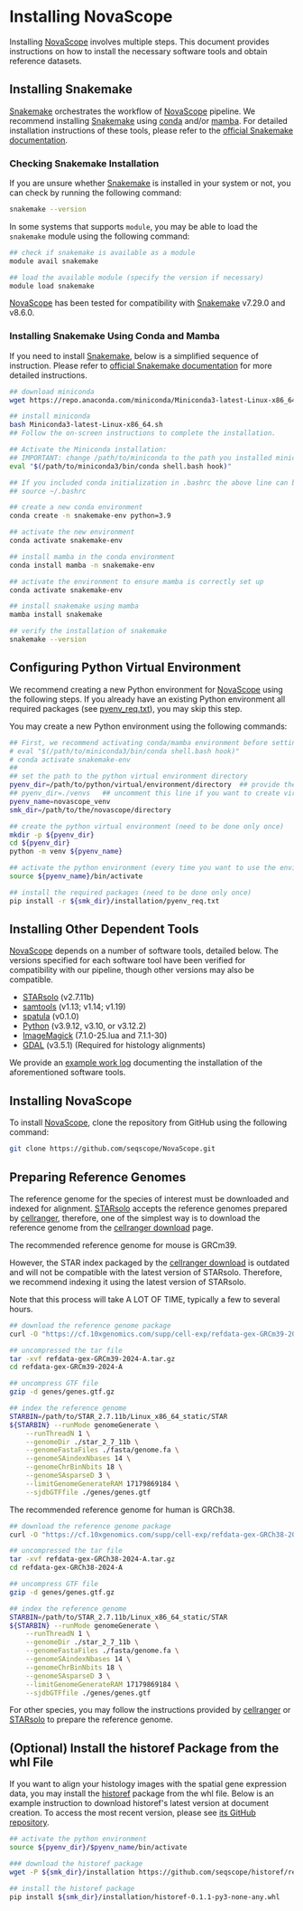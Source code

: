 # Installing NovaScope

Installing [NovaScope](../index.md) involves multiple steps. This document provides instructions on how to install the necessary software tools and obtain reference datasets.

## Installing Snakemake 

[Snakemake](https://snakemake.readthedocs.io/en/stable/) orchestrates the workflow of [NovaScope](../index.md) pipeline. We recommend installing [Snakemake](https://snakemake.readthedocs.io/en/stable/) using [conda](https://docs.conda.io/en/latest/) and/or [mamba](https://mamba.readthedocs.io/en/latest/installation/mamba-installation.html). For detailed installation instructions of these tools, please refer to the [official Snakemake documentation](https://snakemake.readthedocs.io/en/stable/getting_started/installation.html). 


### Checking Snakemake Installation
If you are unsure whether [Snakemake](https://snakemake.readthedocs.io/en/stable/) is installed in your system or not, you can check by running the following command:

```sh
snakemake --version
```

In some systems that supports `module`, you may be able to load the `snakemake` module using the following command:

```sh
## check if snakemake is available as a module
module avail snakemake

## load the available module (specify the version if necessary)
module load snakemake
``` 

[NovaScope](../index.md) has been tested for compatibility with [Snakemake](https://snakemake.readthedocs.io/en/stable/) v7.29.0 and v8.6.0.

### Installing Snakemake Using Conda and Mamba

If you need to install [Snakemake](https://snakemake.readthedocs.io/en/stable/), below is a simplified sequence of instruction. Please refer to [official Snakemake documentation](https://snakemake.readthedocs.io/en/stable/getting_started/installation.html) for more detailed instructions.

```sh
## download miniconda
wget https://repo.anaconda.com/miniconda/Miniconda3-latest-Linux-x86_64.sh

## install miniconda
bash Miniconda3-latest-Linux-x86_64.sh
## Follow the on-screen instructions to complete the installation. 

## Activate the Miniconda installation:
## IMPORTANT: change /path/to/miniconda to the path you installed miniconda
eval "$(/path/to/miniconda3/bin/conda shell.bash hook)"

## If you included conda initialization in .bashrc the above line can be replaced with
## source ~/.bashrc

## create a new conda environment
conda create -n snakemake-env python=3.9

## activate the new environment
conda activate snakemake-env

## install mamba in the conda environment
conda install mamba -n snakemake-env

## activate the environment to ensure mamba is correctly set up
conda activate snakemake-env

## install snakemake using mamba
mamba install snakemake

## verify the installation of snakemake
snakemake --version
```

## Configuring Python Virtual Environment

We recommend creating a new Python environment for [NovaScope](../index.md) using the following steps. If you already have an existing Python environment all required packages (see [pyenv_req.txt](https://github.com/seqscope/NovaScope/blob/main/installation/pyenv_req.txt)), you may skip this step. 

You may create a new Python environment using the following commands:

```bash
## First, we recommend activating conda/mamba environment before setting up venv, using:
# eval "$(/path/to/miniconda3/bin/conda shell.bash hook)"
# conda activate snakemake-env
##
## set the path to the python virtual environment directory
pyenv_dir=/path/to/python/virtual/environment/directory  ## provide the path of venv
## pyenv_dir=./venvs   ## uncomment this line if you want to create virtual environment locally
pyenv_name=novascope_venv
smk_dir=/path/to/the/novascope/directory

## create the python virtual environment (need to be done only once)
mkdir -p ${pyenv_dir}
cd ${pyenv_dir}
python -m venv ${pyenv_name}

## activate the python environment (every time you want to use the environment)
source ${pyenv_name}/bin/activate

## install the required packages (need to be done only once)
pip install -r ${smk_dir}/installation/pyenv_req.txt
```

## Installing Other Dependent Tools

[NovaScope](../index.md) depends on a number of software tools, detailed below. The versions specified for each software tool have been verified for compatibility with our pipeline, though other versions may also be compatible.

* [STARsolo](https://github.com/alexdobin/STAR) (v2.7.11b)
* [samtools](https://www.htslib.org/) (v1.13; v1.14; v1.19)
* [spatula](https://seqscope.github.io/spatula/) (v0.1.0)
* [Python](https://www.python.org/) (v3.9.12, v3.10, or v3.12.2)
* [ImageMagick](https://imagemagick.org/) (7.1.0-25.lua and 7.1.1-30)
* [GDAL](https://gdal.org/) (v3.5.1) (Required for histology alignments)

We provide an [example work log](https://github.com/seqscope/NovaScope/blob/main/installation/requirement_install_log.md) documenting the installation of the aforementioned software tools.

## Installing NovaScope

To install [NovaScope](../index.md), clone the repository from GitHub using the following command:

```bash
git clone https://github.com/seqscope/NovaScope.git
```

## Preparing Reference Genomes

The reference genome for the species of interest must be downloaded and indexed for alignment. [STARsolo](https://github.com/alexdobin/STAR) accepts the reference genomes prepared by [cellranger](https://www.10xgenomics.com/support/software/cell-ranger), therefore, one of the simplest way is to download the reference genome from the [cellranger download](https://www.10xgenomics.com/support/software/cell-ranger/downloads) page.

The recommended reference genome for mouse is GRCm39.

However, the STAR index packaged by the
[cellranger download](https://www.10xgenomics.com/support/software/cell-ranger/downloads)
is outdated and will not be compatible with the latest version of STARsolo. Therefore, we recommend
indexing it using the latest version of STARsolo. 

Note that this process will take A LOT OF TIME, typically a few to several hours.

```bash
## download the reference genome package
curl -O "https://cf.10xgenomics.com/supp/cell-exp/refdata-gex-GRCm39-2024-A.tar.gz"

## uncompressed the tar file
tar -xvf refdata-gex-GRCm39-2024-A.tar.gz
cd refdata-gex-GRCm39-2024-A

## uncompress GTF file
gzip -d genes/genes.gtf.gz

## index the reference genome
STARBIN=/path/to/STAR_2.7.11b/Linux_x86_64_static/STAR
${STARBIN} --runMode genomeGenerate \
	--runThreadN 1 \
	--genomeDir ./star_2_7_11b \
	--genomeFastaFiles ./fasta/genome.fa \
	--genomeSAindexNbases 14 \
	--genomeChrBinNbits 18 \
	--genomeSAsparseD 3 \
	--limitGenomeGenerateRAM 17179869184 \
	--sjdbGTFfile ./genes/genes.gtf
```

The recommended reference genome for human is GRCh38.

```bash
## download the reference genome package
curl -O "https://cf.10xgenomics.com/supp/cell-exp/refdata-gex-GRCh38-2024-A.tar.gz"

## uncompressed the tar file
tar -xvf refdata-gex-GRCh38-2024-A.tar.gz
cd refdata-gex-GRCh38-2024-A

## uncompress GTF file
gzip -d genes/genes.gtf.gz

## index the reference genome
STARBIN=/path/to/STAR_2.7.11b/Linux_x86_64_static/STAR
${STARBIN} --runMode genomeGenerate \
	--runThreadN 1 \
	--genomeDir ./star_2_7_11b \
	--genomeFastaFiles ./fasta/genome.fa \
	--genomeSAindexNbases 14 \
	--genomeChrBinNbits 18 \
	--genomeSAsparseD 3 \
	--limitGenomeGenerateRAM 17179869184 \
	--sjdbGTFfile ./genes/genes.gtf
```

For other species, you may follow the instructions provided by [cellranger](https://www.10xgenomics.com/support/software/cell-ranger/downloads) or [STARsolo](https://github.com/alexdobin/STAR) to prepare the reference genome.

## (Optional) Install the historef Package from the whl File

If you want to align your histology images with the spatial gene expression data, you may install the [historef](https://github.com/seqscope/historef) package from the whl file. Below is an example instruction to download historef's latest version at document creation. To access the most recent version, please see [its GitHub repository](https://github.com/seqscope/historef?tab=readme-ov-file).

```bash
## activate the python environment
source ${pyenv_dir}/$pyenv_name/bin/activate

### download the historef package
wget -P ${smk_dir}/installation https://github.com/seqscope/historef/releases/download/v0.1.1/historef-0.1.1-py3-none-any.whl

## install the historef package
pip install ${smk_dir}/installation/historef-0.1.1-py3-none-any.whl
```